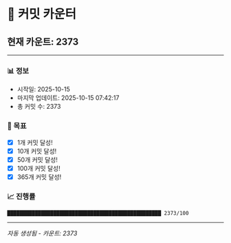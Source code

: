 # 🔢 커밋 카운터

## 현재 카운트: 2373

---

### 📊 정보
- 시작일: 2025-10-15
- 마지막 업데이트: 2025-10-15 07:42:17
- 총 커밋 수: 2373

### 🎯 목표
- [x] 1개 커밋 달성!
- [x] 10개 커밋 달성!
- [x] 50개 커밋 달성!
- [x] 100개 커밋 달성!
- [x] 365개 커밋 달성!

### 📈 진행률
```
██████████████████████████████████████████████████ 2373/100
```

---
*자동 생성됨 - 카운트: 2373*
